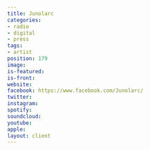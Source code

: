 ```yaml
---
title: Junolarc
categories:
- radio
- digital
- press
tags:
- artist
position: 179
image: 
is-featured: 
is-front: 
website: 
facebook: https://www.facebook.com/Junolarc/
twitter: 
instagram: 
spotify: 
soundcloud: 
youtube: 
apple: 
layout: client
---
```


